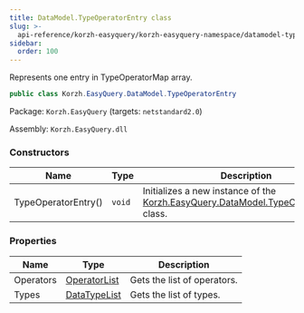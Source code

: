 ```yaml
---
title: DataModel.TypeOperatorEntry class
slug: >-
  api-reference/korzh-easyquery/korzh-easyquery-namespace/datamodel-typeoperatorentry-class
sidebar:
  order: 100
---
```


Represents one entry in TypeOperatorMap array.
```csharp
public class Korzh.EasyQuery.DataModel.TypeOperatorEntry

```
Package: `Korzh.EasyQuery` (targets: `netstandard2.0`)

Assembly: `Korzh.EasyQuery.dll`

### Constructors

| Name | Type | Description | 
| --- | --- | --- | 
| TypeOperatorEntry() | `void` | Initializes a new instance of the [Korzh.EasyQuery.DataModel.TypeOperatorEntry](///////////////easyquery/docs/api-reference/korzh-easyquery/korzh-easyquery-namespace/datamodel-class) class. | 


### Properties

| Name | Type | Description | 
| --- | --- | --- | 
| Operators | [OperatorList](///////////////easyquery/docs/api-reference/korzh-easyquery/korzh-easyquery-namespace/operatorlist-class) | Gets the list of operators. | 
| Types | [DataTypeList](///////////////easyquery/docs/api-reference/easydata-core/easydata-namespace/datatypelist-class) | Gets the list of types. |
